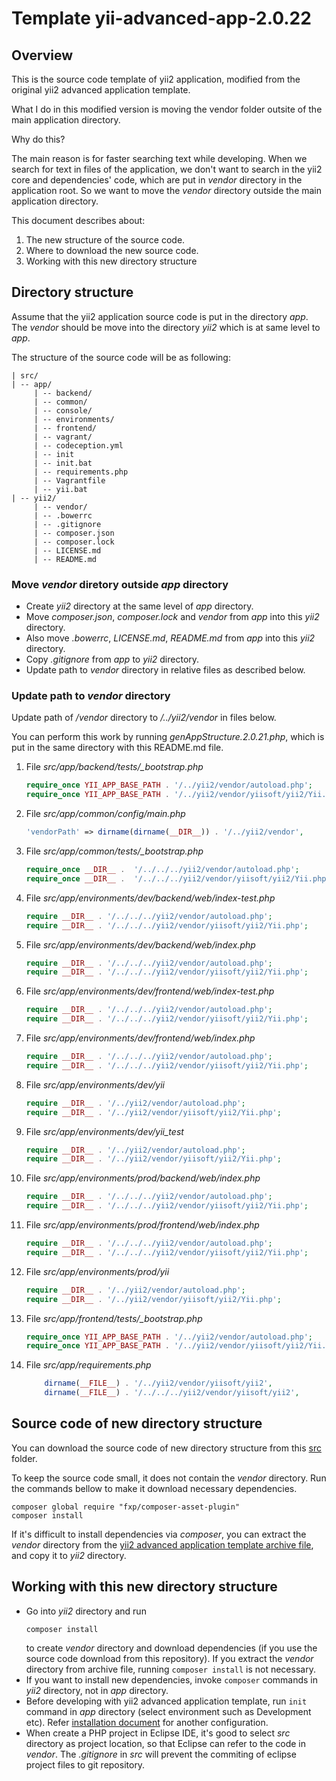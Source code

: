 # Template yii-advanced-app-2.0.22

## Overview

This is the source code template of yii2 application, modified from the original yii2 advanced application template.

What I do in this modified version is moving the vendor folder outsite of the main application directory.

Why do this?

The main reason is for faster searching text while developing.
When we search for text in files of the application, we don't want to search in the yii2 core and dependencies' code, which are put in *vendor* directory in the application root. 
So we want to move the *vendor* directory outside the main application directory.

This document describes about:
1. The new structure of the source code.
1. Where to download the new source code.
1. Working with this new directory structure

## Directory structure

Assume that the yii2 application source code is put in the directory *app*. The *vendor* should be move into the directory *yii2* which is at same level to *app*.

The structure of the source code will be as following:
```
| src/
| -- app/
     | -- backend/
     | -- common/
     | -- console/
     | -- environments/
     | -- frontend/
     | -- vagrant/
     | -- codeception.yml
     | -- init
     | -- init.bat
     | -- requirements.php
     | -- Vagrantfile
     | -- yii.bat
| -- yii2/
     | -- vendor/
     | -- .bowerrc
     | -- .gitignore
     | -- composer.json
     | -- composer.lock
     | -- LICENSE.md
     | -- README.md
```

### Move *vendor* diretory outside *app* directory

* Create *yii2* directory at the same level of *app* directory.
* Move *composer.json*, *composer.lock* and *vendor* from *app* into this *yii2* directory.
* Also move *.bowerrc*, *LICENSE.md*, *README.md* from *app* into this *yii2* directory.
* Copy *.gitignore* from *app* to *yii2* directory.
* Update path to *vendor* directory in relative files as described below.

### Update path to *vendor* directory
Update path of */vendor* directory to */../yii2/vendor* in files below.

You can perform this work by running *genAppStructure.2.0.21.php*, which is put in the same directory with this README.md file.

1. File *src/app/backend/tests/_bootstrap.php*
    ```php
    require_once YII_APP_BASE_PATH . '/../yii2/vendor/autoload.php';
    require_once YII_APP_BASE_PATH . '/../yii2/vendor/yiisoft/yii2/Yii.php';
    ```
1. File *src/app/common/config/main.php*
    ```php
    'vendorPath' => dirname(dirname(__DIR__)) . '/../yii2/vendor',
    ```
1. File *src/app/common/tests/_bootstrap.php*
    ```php
    require_once __DIR__ .  '/../../../yii2/vendor/autoload.php';
    require_once __DIR__ .  '/../../../yii2/vendor/yiisoft/yii2/Yii.php';
    ```
1. File *src/app/environments/dev/backend/web/index-test.php*
    ```php
    require __DIR__ . '/../../../yii2/vendor/autoload.php';
    require __DIR__ . '/../../../yii2/vendor/yiisoft/yii2/Yii.php';
    ```
1. File *src/app/environments/dev/backend/web/index.php*
    ```php
    require __DIR__ . '/../../../yii2/vendor/autoload.php';
    require __DIR__ . '/../../../yii2/vendor/yiisoft/yii2/Yii.php';
    ```
1. File *src/app/environments/dev/frontend/web/index-test.php*
    ```php
    require __DIR__ . '/../../../yii2/vendor/autoload.php';
    require __DIR__ . '/../../../yii2/vendor/yiisoft/yii2/Yii.php';
    ```
1. File *src/app/environments/dev/frontend/web/index.php*
    ```php
    require __DIR__ . '/../../../yii2/vendor/autoload.php';
    require __DIR__ . '/../../../yii2/vendor/yiisoft/yii2/Yii.php';
    ```
1. File *src/app/environments/dev/yii*
    ```php
    require __DIR__ . '/../yii2/vendor/autoload.php';
    require __DIR__ . '/../yii2/vendor/yiisoft/yii2/Yii.php';
    ```
1. File *src/app/environments/dev/yii_test*
    ```php
    require __DIR__ . '/../yii2/vendor/autoload.php';
    require __DIR__ . '/../yii2/vendor/yiisoft/yii2/Yii.php';
    ```
1. File *src/app/environments/prod/backend/web/index.php*
    ```php
    require __DIR__ . '/../../../yii2/vendor/autoload.php';
    require __DIR__ . '/../../../yii2/vendor/yiisoft/yii2/Yii.php';
    ```
1. File *src/app/environments/prod/frontend/web/index.php*
    ```php
    require __DIR__ . '/../../../yii2/vendor/autoload.php';
    require __DIR__ . '/../../../yii2/vendor/yiisoft/yii2/Yii.php';
    ```
1. File *src/app/environments/prod/yii*
    ```php
    require __DIR__ . '/../yii2/vendor/autoload.php';
    require __DIR__ . '/../yii2/vendor/yiisoft/yii2/Yii.php';
    ```
1. File *src/app/frontend/tests/_bootstrap.php*
    ```php
    require_once YII_APP_BASE_PATH . '/../yii2/vendor/autoload.php';
    require_once YII_APP_BASE_PATH . '/../yii2/vendor/yiisoft/yii2/Yii.php';
    ```
1. File *src/app/requirements.php*
    ```php
		dirname(__FILE__) . '/../yii2/vendor/yiisoft/yii2',
		dirname(__FILE__) . '/../../../yii2/vendor/yiisoft/yii2',
    ```

## Source code of new directory structure

You can download the source code of new directory structure from this [src](./src) folder.

To keep the source code small, it does not contain the *vendor* directory. Run the commands bellow to make it download necessary dependencies.
```shell
composer global require "fxp/composer-asset-plugin"
composer install
```

If it's difficult to install dependencies via *composer*, you can extract the *vendor* directory from the [yii2 advanced application template archive file](https://github.com/yiisoft/yii2/releases/download/2.0.15/yii-advanced-app-2.0.15.tgz), and copy it to *yii2* directory.

## Working with this new directory structure

* Go into *yii2* directory and run
  ```shell
  composer install
  ```
  to create *vendor* directory and download dependencies (if you use the source code download from this repository). If you extract the *vendor* directory from archive file, running `composer install` is not necessary.
* If you want to install new dependencies, invoke `composer` commands in *yii2* directory, not in *app* directory.
* Before developing with yii2 advanced application template, run `init` command in *app* directory (select environment such as Development etc). Refer [installation document](https://www.yiiframework.com/extension/yiisoft/yii2-app-advanced/doc/guide/2.0/en/start-installation) for another configuration.
* When create a PHP project in Eclipse IDE, it's good to select *src* directory as project location, so that Eclipse can refer to the code in *vendor*. The *.gitignore* in *src* will prevent the commiting of eclipse project files to git repository.